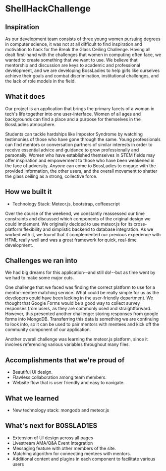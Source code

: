 # ShellHackChallenge

## Inspiration

As our development team consists of three young women pursuing degrees in computer science, it was not at all difficult to find inspiration and motivation to hack for the Break the Glass Ceiling Challenge. Having all dealt first-hand with the challenges that women in computing often face, we wanted to create something that we want to use. We believe that mentorship and discussion are keys to academic and professional development, and we are developing BossLadies to help girls like ourselves achieve their goals and combat discrimination, institutional challenges, and the lack of role models in the field. 

## What it does

Our project is an application that brings the primary facets of a woman in tech's life together into one user-interface. Women of all ages and backgrounds can find a place and a purpose for themselves in the BossLadies atmosphere. 

Students can tackle hardships like Impostor Syndrome by watching testimonies of those who have gone through the same. Young professionals can find mentors or conversation partners of similar interests in order to receive essential advice and guidance to grow professionally and personally. Women who have established themselves in STEM fields may offer inspiration and empowerment to those who have been weakened in the face of adversity. _Anyone_ can come to BossLadies to engage with the provided information, the other users, and the overall movement to shatter the glass ceiling as a strong, collective force.

## How we built it

* Technology Stack: Meteor.js, bootstrap, coffeescript

Over the course of the weekend, we constantly reassessed our time constraints and discussed which components of the original design we could implement. We originally decided to use meteor.js for its cross-platform flexibility and simplistic backend to database integration. As we worked with it, we found that it complemented our previous experience with HTML really well and was a great framework for quick, real-time development.

## Challenges we ran into

We had big dreams for this application--and still do!--but as time went by we had to make some major cuts.

One challenge that we faced was finding the correct platform to use for a mentor-mentee matching service. What could be really simple for us as the developers could have been lacking in the user-friendly department. We thought that Google Forms would be a good way to collect survey responses from users, as they are commonly used and straightforward. However, this presented another challenge: storing responses from google forms into MongoDB.
Transferring this data is something we are continuing to look into, so it can be used to pair mentors with mentees and kick off the community component of our application.

Another overall challenge was learning the meteor.js platform, since it involves referencing various variables throughout many files.

## Accomplishments that we're proud of

* Beautiful UI design.
* Flawless collaboration among team members.
* Website flow that is user friendly and easy to navigate.

## What we learned

* New technology stack: mongodb and meteor.js

## What's next for B0SSLAD1ES

* Extension of UI design across all pages
* Livestream AMA/Q&A Event Integration
* Messaging feature with other members of the site.
* Matching algorithm for connecting mentees with mentors.
* Additional content and plugins in each component to facilitate various users
